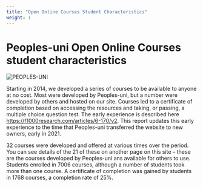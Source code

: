 ```yaml
---
title: "Open Online Courses Student Characteristics"
weight: 1
---
```


# Peoples-uni Open Online Courses student characteristics

![PEOPLES-UNI](image.jpg)

Starting in 2014, we developed a series of courses to be available to anyone at no cost. Most were developed by Peoples-uni, but a number were developed by others and hosted on our site. Courses led to a certificate of completion based on accessing the resources and taking, or passing, a multiple choice question test. The early experience is described here https://f1000research.com/articles/6-170/v2. This report updates this early experience to the time that Peoples-uni transferred the website to new owners, early in 2021.

32 courses were developed and offered at various times over the period. You can see details of the 21 of these on another page on this site – these are the courses developed by Peoples-uni ans available for others to use. Students enrolled in 7006 courses, although a number of students took more than one course. A certificate of completion was gained by students in 1768 courses, a completion rate of 25%.
